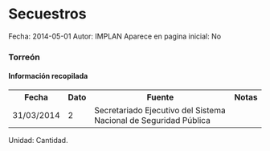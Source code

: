Secuestros
=====

Fecha: 2014-05-01
Autor: IMPLAN
Aparece en pagina inicial: No

### Torreón

#### Información recopilada

<table class="table table-hover table-bordered matriz">
  <tr><th>Fecha</th><th>Dato</th><th>Fuente</th><th>Notas</th></tr>
  <tr><td class="centrado">31/03/2014</td><td class="derecha">2</td><td>Secretariado Ejecutivo del Sistema Nacional de Seguridad Pública</td><td></td></tr>
</table>

Unidad: Cantidad.

